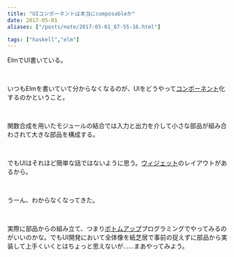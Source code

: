 ```yaml
---
title: "UIコンポーネントは本当にcomposableか"
date: 2017-05-01
aliases: ["/posts/note/2017-05-01_07-55-16.html"]

tags: ["haskell","elm"]
---
```


ElmでUI書いている。

&nbsp;

いつもElmを書いていて分からなくなるのが、UIをどうやって[コンポーネント](http://d.hatena.ne.jp/keyword/%A5%B3%A5%F3%A5%DD%A1%BC%A5%CD%A5%F3%A5%C8)化するのかということ。

&nbsp;

関数合成を用いたモジュールの結合では入力と出力を介して小さな部品が組み合わされて大きな部品を構成する。

&nbsp;

でもUIはそれほど簡単な話ではないように思う。[ウィジェット](http://d.hatena.ne.jp/keyword/%A5%A6%A5%A3%A5%B8%A5%A7%A5%C3%A5%C8)のレイアウトがあるから。

&nbsp;

うーん、わからなくなってきた。

&nbsp;

実際に部品からの組み立て、つまり[ボトムアップ](http://d.hatena.ne.jp/keyword/%A5%DC%A5%C8%A5%E0%A5%A2%A5%C3%A5%D7)プログラミングでやってみるのがいいのかな。でもUI開発において全体像を紙芝居で事前の捉えずに部品から実装して上手くいくとはちょっと思えないが……まあやってみよう。

&nbsp;

&nbsp;

